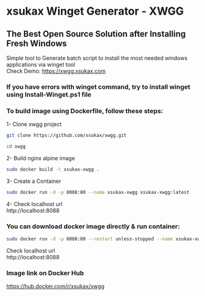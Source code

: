 # xsukax Winget Generator - XWGG
## The Best Open Source Solution after Installing Fresh Windows
Simple tool to Generate batch script to install the most needed windows applications via winget tool<br />
Check Demo: https://xwgg.xsukax.com
### If you have errors with winget command, try to install winget using Install-Winget.ps1 file
### To build image using Dockerfile, follow these steps:
1- Clone xwgg project
```sh
git clone https://github.com/xsukax/xwgg.git
```
```sh
cd xwgg
```
2- Build nginx alpine image
```sh
sudo docker build -t xsukax-xwgg .
```
3- Create a Container
```sh
sudo docker run -d -p 8088:80 --name xsukax-xwgg xsukax-xwgg:latest
```
4- Check localhost url<br/>
http://localhost:8088
### You can download docker image directly & run container:
```sh
sudo docker run -d -p 8088:80 --restart unless-stopped --name xsukax-xwgg xsukax/xwgg:1.0
```
Check localhost url<br/>
http://localhost:8088

### Image link on Docker Hub<br/>
https://hub.docker.com/r/xsukax/xwgg
